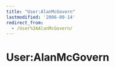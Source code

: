 ```yaml
---
title: "User:AlanMcGovern"
lastmodified: '2006-09-14'
redirect_from:
  - /User%3AAlanMcGovern/
---
```


User:AlanMcGovern
=================



